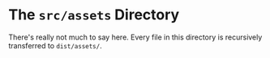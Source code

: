 # The `src/assets` Directory

There's really not much to say here. Every file in this directory is recursively transferred to `dist/assets/`.